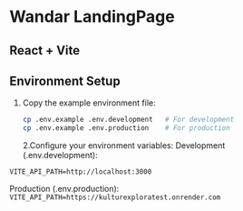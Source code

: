 # Wandar LandingPage

## React + Vite

## Environment Setup

1. Copy the example environment file:

   ```bash
   cp .env.example .env.development   # For development
   cp .env.example .env.production    # For production
   ```

   2.Configure your environment variables:
   Development (.env.development):

`VITE_API_PATH=http://localhost:3000`

Production (.env.production):
`VITE_API_PATH=https://kulturexploratest.onrender.com`
